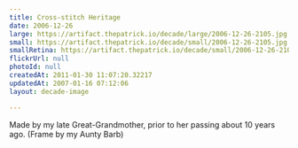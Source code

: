 ```yaml
---
title: Cross-stitch Heritage
date: 2006-12-26
large: https://artifact.thepatrick.io/decade/large/2006-12-26-2105.jpg
small: https://artifact.thepatrick.io/decade/small/2006-12-26-2105.jpg
smallRetina: https://artifact.thepatrick.io/decade/small/2006-12-26-2105@2x.jpg
flickrUrl: null
photoId: null
createdAt: 2011-01-30 11:07:20.32217
updatedAt: 2007-01-16 07:12:06
layout: decade-image

---
```

Made by my late Great-Grandmother, prior to her passing about 10 years ago. (Frame by my Aunty Barb)
